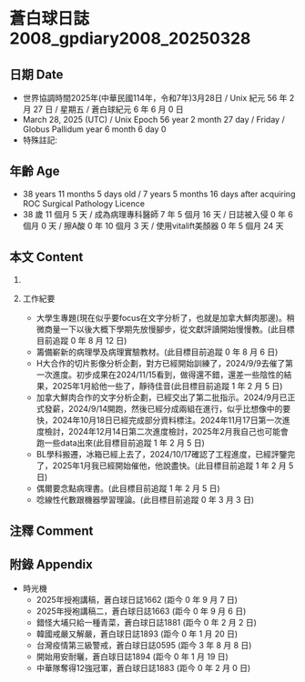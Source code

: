 [_metadata_:encoding]: - "utf-8"
[_metadata_:language]: - "zh-Hant-TW"
[_metadata_:fileformat]: - "markdown"
[_metadata_:MIME_type]: - "text/plain"
[_metadata_:markdown_version]: - "commonmark version 0.30"
[_metadata_:markdown_spec]: - "https://spec.commonmark.org/0.30/"

# 蒼白球日誌2008_gpdiary2008_20250328 #

## 日期 Date ##

* 世界協調時間2025年(中華民國114年，令和7年)3月28日 / Unix 紀元 56 年 2 月 27 日 / 星期五 / 蒼白球紀元 6 年 6 月 0 日
* March 28, 2025 (UTC) / Unix Epoch 56 year 2 month 27 day / Friday / Globus Pallidum year 6 month 6 day 0
* 特殊註記:

## 年齡 Age ##

* 38 years 11 months 5 days old / 7 years 5 months 16 days after acquiring ROC Surgical Pathology Licence
* 38 歲 11 個月 5 天 / 成為病理專科醫師 7 年 5 個月 16 天 / 日誌被入侵 0 年 6 個月 0 天 / 擦A酸 0 年 10 個月 3 天 / 使用vitalift美顏器 0 年 5 個月 24 天

## 本文 Content ##

1. 

2. 工作紀要

    - 大學生專題(現在似乎要focus在文字分析了，也就是加拿大鮮肉那邊)。稍微商量一下以後大概下學期先放慢腳步，從文獻評讀開始慢慢教。(此目標目前追蹤 0 年 8 月 12 日)
    - 籌備嶄新的病理學及病理實驗教材。(此目標目前追蹤 0 年 8 月 6 日)
    - H大合作的切片影像分析企劃，對方已經開始訓練了，2024/9/9去催了第一次進度。初步成果在2024/11/15看到，做得還不錯，還差一些陰性的結果，2025年1月給他一些了，靜待佳音(此目標目前追蹤 1 年 2 月 5 日)
    - 加拿大鮮肉合作的文字分析企劃，已經交出了第二批指示。2024/9月已正式發薪，2024/9/14開跑，然後已經分成兩組在進行，似乎比想像中的要快，2024年10月18日已經完成部分資料標注。2024年11月17日第一次進度檢討，2024年12月14日第二次進度檢討，2025年2月我自己也可能會跑一些data出來(此目標目前追蹤 1 年 2 月 5 日)
    - BL學科搬遷，冰箱已經上去了，2024/10/17確認了工程進度，已經評鑒完了，2025年1月我已經開始催他，他說盡快。(此目標目前追蹤 1 年 2 月 5 日)
    - 偶爾要念點病理書。(此目標目前追蹤 1 年 2 月 5 日)
    - 唸線性代數跟機器學習理論。(此目標目前追蹤 0 年 3 月 3 日)

## 注釋 Comment ##


## 附錄 Appendix ##

* 時光機
    - 2025年授袍講稿，蒼白球日誌1662 (距今 0 年 9 月 7 日)
    - 2025年授袍講稿二，蒼白球日誌1663 (距今 0 年 9 月 6 日)
    - 錯怪大埔只給一種青菜，蒼白球日誌1881 (距今 0 年 2 月 2 日)
    - 韓國戒嚴又解嚴，蒼白球日誌1893 (距今 0 年 1 月 20 日)
    - 台灣疫情第三級警戒，蒼白球日誌0595 (距今 3 年 8 月 8 日)
    - 開始用安耐曬，蒼白球日誌1894 (距今 0 年 1 月 19 日)
    - 中華隊奪得12強冠軍，蒼白球日誌1883 (距今 0 年 2 月 0 日)
